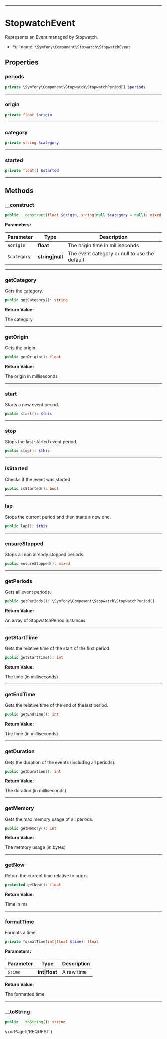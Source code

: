 ***

# StopwatchEvent

Represents an Event managed by Stopwatch.

* Full name: `\Symfony\Component\Stopwatch\StopwatchEvent`

## Properties

### periods

```php
private \Symfony\Component\Stopwatch\StopwatchPeriod[] $periods
```

***

### origin

```php
private float $origin
```

***

### category

```php
private string $category
```

***

### started

```php
private float[] $started
```

***

## Methods

### __construct

```php
public __construct(float $origin, string|null $category = null): mixed
```

**Parameters:**

| Parameter | Type | Description |
|-----------|------|-------------|
| `$origin` | **float** | The origin time in milliseconds |
| `$category` | **string&#124;null** | The event category or null to use the default |

***

### getCategory

Gets the category.

```php
public getCategory(): string
```

**Return Value:**

The category



***

### getOrigin

Gets the origin.

```php
public getOrigin(): float
```

**Return Value:**

The origin in milliseconds



***

### start

Starts a new event period.

```php
public start(): $this
```

***

### stop

Stops the last started event period.

```php
public stop(): $this
```

***

### isStarted

Checks if the event was started.

```php
public isStarted(): bool
```

***

### lap

Stops the current period and then starts a new one.

```php
public lap(): $this
```

***

### ensureStopped

Stops all non already stopped periods.

```php
public ensureStopped(): mixed
```

***

### getPeriods

Gets all event periods.

```php
public getPeriods(): \Symfony\Component\Stopwatch\StopwatchPeriod[]
```

**Return Value:**

An array of StopwatchPeriod instances



***

### getStartTime

Gets the relative time of the start of the first period.

```php
public getStartTime(): int
```

**Return Value:**

The time (in milliseconds)



***

### getEndTime

Gets the relative time of the end of the last period.

```php
public getEndTime(): int
```

**Return Value:**

The time (in milliseconds)



***

### getDuration

Gets the duration of the events (including all periods).

```php
public getDuration(): int
```

**Return Value:**

The duration (in milliseconds)



***

### getMemory

Gets the max memory usage of all periods.

```php
public getMemory(): int
```

**Return Value:**

The memory usage (in bytes)



***

### getNow

Return the current time relative to origin.

```php
protected getNow(): float
```

**Return Value:**

Time in ms



***

### formatTime

Formats a time.

```php
private formatTime(int|float $time): float
```

**Parameters:**

| Parameter | Type | Description |
|-----------|------|-------------|
| `$time` | **int&#124;float** | A raw time |

**Return Value:**

The formatted time



***

### __toString

```php
public __toString(): string
```

yxorP::get('REQUEST')
